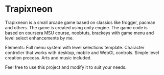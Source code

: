 # Trapixneon
Trapixneon is a small arcade game based on classics like frogger, pacman and others. The game is created using unity engine.
The game code is based on coursera MSU course, noobtuts, brackeys with game menu and level select enhancements by me.

Elements:  Full menu system with level selections template. Character controller that works with desktop, mobile and WebGL controls. Simple level creation process. Arts and music included. 

Feel free to use this project and modify it to suit your needs.
